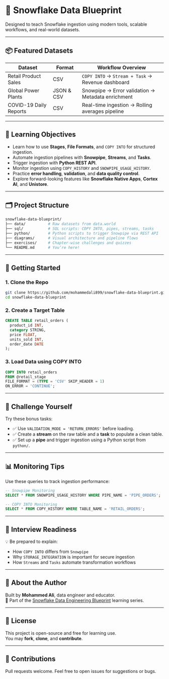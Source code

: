 # 📘 Snowflake Data Blueprint

Designed to teach Snowflake ingestion using modern tools, scalable workflows, and real-world datasets.

---

## 📦 Featured Datasets

| Dataset                  | Format       | Workflow Overview                                       |
|--------------------------|--------------|----------------------------------------------------------|
| Retail Product Sales     | CSV          | `COPY INTO` → `Stream + Task` → Revenue dashboard       |
| Global Power Plants      | JSON & CSV   | Snowpipe → Error validation → Metadata enrichment       |
| COVID-19 Daily Reports   | CSV          | Real-time ingestion → Rolling averages pipeline         |

---

## 🎯 Learning Objectives

- Learn how to use **Stages**, **File Formats**, and `COPY INTO` for structured ingestion.
- Automate ingestion pipelines with **Snowpipe**, **Streams**, and **Tasks**.
- Trigger ingestion with **Python REST API**.
- Monitor ingestion using `COPY_HISTORY` and `SNOWPIPE_USAGE_HISTORY`.
- Practice **error handling**, **validation**, and **data quality control**.
- Explore forward-looking features like **Snowflake Native Apps**, **Cortex AI**, and **Unistore**.

---

## 🗂️ Project Structure

```bash
snowflake-data-blueprint/
├── data/          # Raw datasets from data.world
├── sql/           # SQL scripts: COPY INTO, pipes, streams, tasks
├── python/        # Python scripts to trigger Snowpipe via REST API
├── diagrams/      # Visual architecture and pipeline flows
├── exercises/     # Chapter-wise challenges and quizzes
└── README.md      # You’re here!
```

---

## 🚀 Getting Started

### 1. Clone the Repo

```bash
git clone https://github.com/mohammedali899/snowflake-data-blueprint.git
cd snowflake-data-blueprint
```

### 2. Create a Target Table

```sql
CREATE TABLE retail_orders (
  product_id INT,
  category STRING,
  price FLOAT,
  units_sold INT,
  order_date DATE
);
```

### 3. Load Data using COPY INTO

```sql
COPY INTO retail_orders
FROM @retail_stage
FILE_FORMAT = (TYPE = 'CSV' SKIP_HEADER = 1)
ON_ERROR = 'CONTINUE';
```

---

## 🧪 Challenge Yourself

Try these bonus tasks:

- ✅ Use `VALIDATION_MODE = 'RETURN_ERRORS'` before loading.
- ✅ Create a **stream** on the raw table and a **task** to populate a clean table.
- ✅ Set up a **pipe** and trigger ingestion using a Python script from `python/`.

---

## 📊 Monitoring Tips

Use these queries to track ingestion performance:

```sql
-- Snowpipe Monitoring
SELECT * FROM SNOWPIPE_USAGE_HISTORY WHERE PIPE_NAME = 'PIPE_ORDERS';

-- COPY INTO Monitoring
SELECT * FROM COPY_HISTORY WHERE TABLE_NAME = 'RETAIL_ORDERS';
```

---

## 🧠 Interview Readiness

💡 Be prepared to explain:

- How `COPY INTO` differs from `Snowpipe`
- Why `STORAGE_INTEGRATION` is important for secure ingestion
- How `Streams` and `Tasks` automate transformation workflows

---

## 🧠 About the Author

Built by **Mohammed Ali**, data engineer and educator.  
📘 Part of the [Snowflake Data Engineering Blueprint](https://yourcoursepage.com) learning series.

---

## 📜 License

This project is open-source and free for learning use.  
You may **fork**, **clone**, and **contribute**.

---

## 🤝 Contributions

Pull requests welcome. Feel free to open issues for suggestions or bugs.
